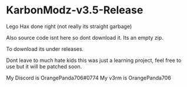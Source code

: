 # KarbonModz-v3.5-Release
Lego Hax done right (not really its straight garbage)

Also source code isnt here so dont download it. Its an empty zip.

To download its under releases.

Dont leave to much hate kids this was just a learning project, feel free to use but it will be patched soon.

My Discord is OrangePanda706#0774
My v3rm is OrangePanda706





